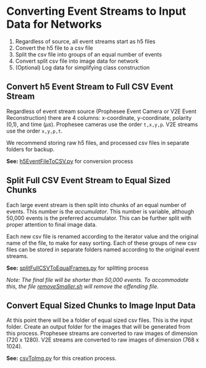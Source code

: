 # Converting Event Streams to Input Data for Networks

1. Regardless of source, all event streams start as h5 files
2. Convert the h5 file to a csv file
3. Split the csv file into groups of an equal number of events
4. Convert split csv file into image data for network
5. (Optional) Log data for simplifying class construction

## Convert h5 Event Stream to Full CSV Event Stream

Regardless of event stream source (Prophesee Event Camera or V2E Event Reconstruction) there are 4 columns: x-coordinate, y-coordinate, polarity (0,1), and time ($\mu s$). Prophesee cameras use the order `t,x,y,p`. V2E streams use the order `x,y,p,t`.

We recommend storing raw h5 files, and processed csv files in separate folders for backup.

**See:** [h5EventFileToCSV.py](h5EventFileToCSV.py) for conversion process

## Split Full CSV Event Stream to Equal Sized Chunks

Each large event stream is then split into chunks of an equal number of events. This number is the *accumulator*. This number is variable, although 50,000 events is the preferred accumulator. This can be further split with proper attention to final image data.

Each new csv file is renamed according to the iterator value and the original name of the file, to make for easy sorting. Each of these groups of new csv files can be stored in separate folders named according to the original event streams.

**See:** [splitFullCSVToEqualFrames.py](splitFullCSVToEqualFrames.py) for splitting process

*Note: The final file will be shorter than 50,000 events. To accommodate this, the file [removeSmaller.sh](removeSmaller.sh) will remove the offending file.*

## Convert Equal Sized Chunks to Image Input Data

At this point there will be a folder of equal sized csv files. This is the input folder. Create an output folder for the images that will be generated from this process. Prophesee streams are converted to raw images of dimension (720 x  1280). V2E streams are converted to raw images of dimension (768 x 1024).

**See:** [csvToImg.py](csvToImg.py) for this creation process.

